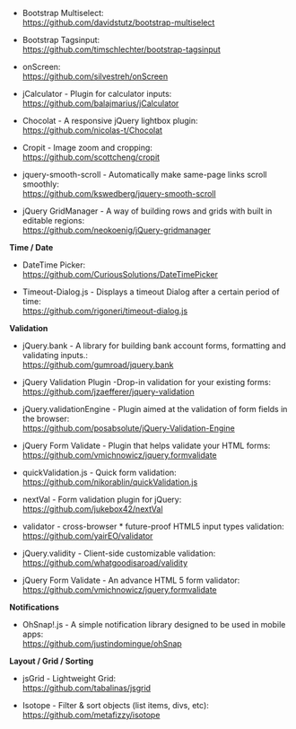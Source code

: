 - Bootstrap Multiselect:
<br/>https://github.com/davidstutz/bootstrap-multiselect

- Bootstrap Tagsinput:
<br/>https://github.com/timschlechter/bootstrap-tagsinput

- onScreen:
<br/>https://github.com/silvestreh/onScreen

- jCalculator - Plugin for calculator inputs:
<br/>https://github.com/balajmarius/jCalculator

- Chocolat - A responsive jQuery lightbox plugin:
<br/>https://github.com/nicolas-t/Chocolat

- Cropit - Image zoom and cropping:
<br/>https://github.com/scottcheng/cropit

- jquery-smooth-scroll - Automatically make same-page links scroll smoothly:
<br/>https://github.com/kswedberg/jquery-smooth-scroll

- jQuery GridManager - A way of building rows and grids with built in editable regions:
<br/>https://github.com/neokoenig/jQuery-gridmanager

**Time / Date**

- DateTime Picker:
<br/>https://github.com/CuriousSolutions/DateTimePicker

- Timeout-Dialog.js - Displays a timeout Dialog after a certain period of time:
<br/>https://github.com/rigoneri/timeout-dialog.js

**Validation**

- jQuery.bank - A library for building bank account forms, formatting and validating inputs.:
<br/>https://github.com/gumroad/jquery.bank

- jQuery Validation Plugin -Drop-in validation for your existing forms:
<br/>https://github.com/jzaefferer/jquery-validation

- jQuery.validationEngine - Plugin aimed at the validation of form fields in the browser:
<br/>https://github.com/posabsolute/jQuery-Validation-Engine

- jQuery Form Validate - Plugin that helps validate your HTML forms:
<br/>https://github.com/vmichnowicz/jquery.formvalidate

- quickValidation.js - Quick form validation:
<br/>https://github.com/nikorablin/quickValidation.js

- nextVal - Form validation plugin for jQuery:
<br/>https://github.com/jukebox42/nextVal

- validator - cross-browser * future-proof HTML5 input types validation:
<br/>https://github.com/yairEO/validator

- jQuery.validity - Client-side customizable validation:
<br/>https://github.com/whatgoodisaroad/validity

- jQuery Form Validate - An advance HTML 5 form validator:
<br/>https://github.com/vmichnowicz/jquery.formvalidate

**Notifications**

- OhSnap!.js - A simple notification library designed to be used in mobile apps:
<br/>https://github.com/justindomingue/ohSnap

**Layout / Grid / Sorting**

- jsGrid - Lightweight Grid:
<br/>https://github.com/tabalinas/jsgrid

- Isotope - Filter & sort objects (list items, divs, etc):
<br/>https://github.com/metafizzy/isotope
